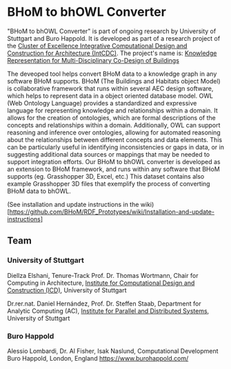 # BHoM to bhOWL Converter

"BHoM to bhOWL Converter" is part of ongoing research by University of Stuttgart and Buro Happold. It is developed as part of a research project of the [Cluster of Excellence Integrative Computational Design and Construction for Architecture (IntCDC)](https://www.intcdc.uni-stuttgart.de/). The project's name is: [Knowledge Representation for Multi-Disciplinary Co-Design of Buildings](https://www.intcdc.uni-stuttgart.de/research/research-projects/rp-20/)

The deveoped tool helps convert BHoM data to a knowledge graph in any software BHoM supports. BHoM (The Buildings and Habitats object Model) is collaborative framework that runs within several AEC design software, which helps to represent data in a object oriented database model. OWL (Web Ontology Language) provides a standardized and expressive language for representing knowledge and relationships within a domain. It allows for the creation of ontologies, which are formal descriptions of the concepts and relationships within a domain. Additionally, OWL can support reasoning and inference over ontologies, allowing for automated reasoning about the relationships between different concepts and data elements. This can be particularly useful in identifying inconsistencies or gaps in data, or in suggesting additional data sources or mappings that may be needed to support integration efforts. Our BHoM to bhOWL converter is developed as an extension to BHoM framework, and runs within any software that BHoM supports (eg. Grasshopper 3D, Excel, etc.) This dataset contains also example Grasshopper 3D files that exemplify the process of converting BHoM data to bhOWL.


(See installation and update instructions in the wiki) [https://github.com/BHoM/RDF_Prototypes/wiki/Installation-and-update-instructions]


## Team

### University of Stuttgart 
Diellza Elshani, Tenure-Track Prof. Dr. Thomas Wortmann, Chair for Computing in Architecture, [Institute for Computational Design and Construction (ICD)](https://www.icd.uni-stuttgart.de/), University of Stuttgart 

Dr.rer.nat. Daniel Hernández, Prof. Dr. Steffen Staab, Department for Analytic Computing (AC), [Institute for Parallel and Distributed Systems](https://www.ipvs.uni-stuttgart.de/), University of Stuttgart 

### Buro Happold
Alessio Lombardi, Dr. Al Fisher, Isak Naslund, Computational Development Buro Happold, London, England https://www.burohappold.com/



